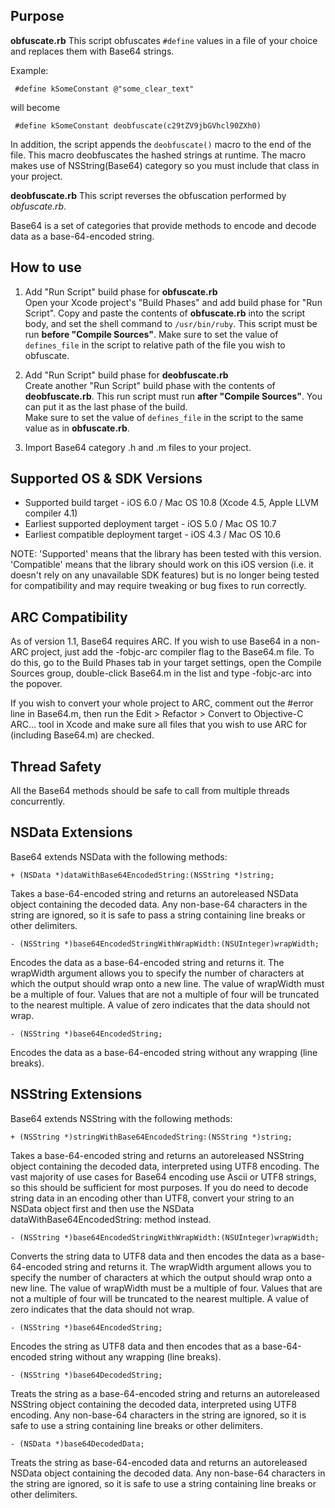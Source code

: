 Purpose
--------------

**obfuscate.rb** 
This script obfuscates ```#define``` values in a file of your choice and replaces them with Base64 strings. 

Example:

<code> #define kSomeConstant @"some_clear_text"  </code>

will become 

<code> #define kSomeConstant deobfuscate(c29tZV9jbGVhcl90ZXh0) </code>

In addition, the script appends the ```deobfuscate()``` macro to the end of the file. This macro deobfuscates the hashed strings at runtime. The macro makes use of NSString(Base64) category so you must include that class in your project. 

**deobfuscate.rb**
This script reverses the obfuscation performed by *obfuscate.rb*. 


Base64 is a set of categories that provide methods to encode and decode data as a base-64-encoded string.


How to use
--------------

1. Add "Run Script" build phase for **obfuscate.rb**  
  Open your Xcode project's "Build Phases" and add build phase for "Run Script". Copy and paste the contents of **obfuscate.rb** into the script body, and set the shell command to ```/usr/bin/ruby```. This script must be run **before "Compile Sources"**.
  Make sure to set the value of ```defines_file``` in the script to relative path of the file you wish to obfuscate.

2. Add "Run Script" build phase for **deobfuscate.rb**   
Create another "Run Script" build phase with the contents of **deobfuscate.rb**. This run script must run **after "Compile Sources"**. You can put it as the last phase of the build.  
  Make sure to set the value of ```defines_file``` in the script to the same value as in **obfuscate.rb**.

3. Import Base64 category .h and .m files to your project. 



Supported OS & SDK Versions
-----------------------------

* Supported build target - iOS 6.0 / Mac OS 10.8 (Xcode 4.5, Apple LLVM compiler 4.1)
* Earliest supported deployment target - iOS 5.0 / Mac OS 10.7
* Earliest compatible deployment target - iOS 4.3 / Mac OS 10.6

NOTE: 'Supported' means that the library has been tested with this version. 'Compatible' means that the library should work on this iOS version (i.e. it doesn't rely on any unavailable SDK features) but is no longer being tested for compatibility and may require tweaking or bug fixes to run correctly.


ARC Compatibility
------------------

As of version 1.1, Base64 requires ARC. If you wish to use Base64 in a non-ARC project, just add the -fobjc-arc compiler flag to the Base64.m file. To do this, go to the Build Phases tab in your target settings, open the Compile Sources group, double-click Base64.m in the list and type -fobjc-arc into the popover.

If you wish to convert your whole project to ARC, comment out the #error line in Base64.m, then run the Edit > Refactor > Convert to Objective-C ARC... tool in Xcode and make sure all files that you wish to use ARC for (including Base64.m) are checked.


Thread Safety
--------------

All the Base64 methods should be safe to call from multiple threads concurrently.



NSData Extensions
----------------------

Base64 extends NSData with the following methods:

    + (NSData *)dataWithBase64EncodedString:(NSString *)string;
    
Takes a base-64-encoded string and returns an autoreleased NSData object containing the decoded data. Any non-base-64 characters in the string are ignored, so it is safe to pass a string containing line breaks or other delimiters.

    - (NSString *)base64EncodedStringWithWrapWidth:(NSUInteger)wrapWidth;
    
Encodes the data as a base-64-encoded string and returns it. The wrapWidth argument allows you to specify the number of characters at which the output should wrap onto a new line. The value of wrapWidth must be a multiple of four. Values that are not a multiple of four will be truncated to the nearest multiple. A value of zero indicates that the data should not wrap.
    
    - (NSString *)base64EncodedString;
    
Encodes the data as a base-64-encoded string without any wrapping (line breaks).


NSString Extensions
----------------------

Base64 extends NSString with the following methods:

    + (NSString *)stringWithBase64EncodedString:(NSString *)string;
    
Takes a base-64-encoded string and returns an autoreleased NSString object containing the decoded data, interpreted using UTF8 encoding. The vast majority of use cases for Base64 encoding use Ascii or UTF8 strings, so this should be sufficient for most purposes. If you do need to decode string data in an encoding other than UTF8, convert your string to an NSData object first and then use the NSData dataWithBase64EncodedString: method instead.

    - (NSString *)base64EncodedStringWithWrapWidth:(NSUInteger)wrapWidth;
    
Converts the string data to UTF8 data and then encodes the data as a base-64-encoded string and returns it. The wrapWidth argument allows you to specify the number of characters at which the output should wrap onto a new line. The value of wrapWidth must be a multiple of four. Values that are not a multiple of four will be truncated to the nearest multiple. A value of zero indicates that the data should not wrap.
    
    - (NSString *)base64EncodedString;
    
Encodes the string as UTF8 data and then encodes that as a base-64-encoded string without any wrapping (line breaks).

    - (NSString *)base64DecodedString;
    
Treats the string as a base-64-encoded string and returns an autoreleased NSString object containing the decoded data, interpreted using UTF8 encoding. Any non-base-64 characters in the string are ignored, so it is safe to use a string containing line breaks or other delimiters.

    - (NSData *)base64DecodedData;

Treats the string as base-64-encoded data and returns an autoreleased NSData object containing the decoded data. Any non-base-64 characters in the string are ignored, so it is safe to use a string containing line breaks or other delimiters.
